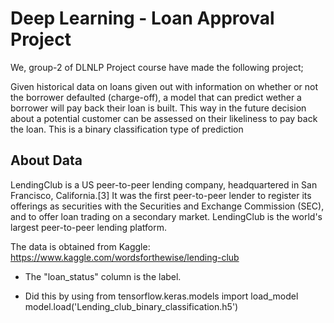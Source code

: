 # Deep Learning - Loan Approval Project

We, group-2 of DLNLP Project course have made the following project;

Given historical data on loans given out with information on whether or not the borrower defaulted (charge-off), a model that can predict wether a borrower will pay back their loan is built. This way in the future decision about a potential customer can be assessed on their likeliness to pay back the loan. This is a binary classification type of prediction

## About Data
LendingClub is a US peer-to-peer lending company, headquartered in San Francisco, California.[3] It was the first peer-to-peer lender to register its offerings as securities with the Securities and Exchange Commission (SEC), and to offer loan trading on a secondary market. LendingClub is the world's largest peer-to-peer lending platform.

The data is obtained from Kaggle: https://www.kaggle.com/wordsforthewise/lending-club

*  The "loan_status" column is the label.


  - Did this by using
  from tensorflow.keras.models import load_model
  model.load('Lending_club_binary_classification.h5')
  



